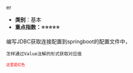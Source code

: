 er
-   **类别**：基本
-   **重点指数：⭐️⭐️⭐️⭐️⭐️**


编写JDBC获取连接配置到springboot的配置文件中，
```ad-question
怎样通过Value注解的形式获取对应值

```




<font color="red" size="1">这里是红色</font>
